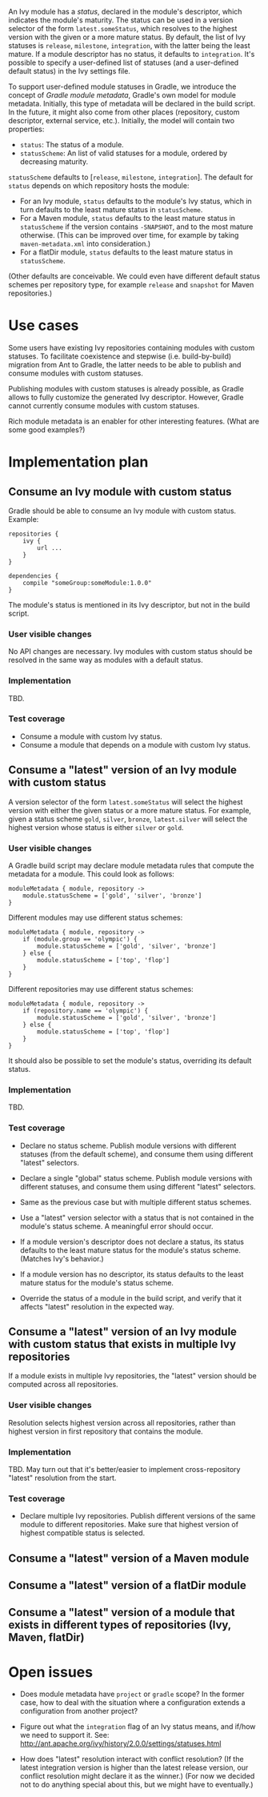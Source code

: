 An Ivy module has a *status*, declared in the module's descriptor, which indicates the module's maturity. The status can be used
in a version selector of the form `latest.someStatus`, which resolves to the highest version with the given or a more mature status.
By default, the list of Ivy statuses is `release`, `milestone`, `integration`, with the latter being the least mature. If a module descriptor
has no status, it defaults to `integration`. It's possible to specify a user-defined list of statuses (and a user-defined default status)
in the Ivy settings file.

To support user-defined module statuses in Gradle, we introduce the concept of *Gradle module metadata*, Gradle's own model
for module metadata. Initially, this type of metadata will be declared in the build script. In the future, it might also come from other places
(repository, custom descriptor, external service, etc.). Initially, the model will contain two properties:

* `status`: The status of a module.
* `statusScheme`: An list of valid statuses for a module, ordered by decreasing maturity.

`statusScheme` defaults to [`release`, `milestone`, `integration`]. The default for `status` depends on which repository hosts the module:

* For an Ivy module, `status` defaults to the module's Ivy status, which in turn defaults to the least mature status in `statusScheme`.
* For a Maven module, `status` defaults to the least mature status in `statusScheme` if the version contains `-SNAPSHOT`, and to the most mature otherwise.
  (This can be improved over time, for example by taking `maven-metadata.xml` into consideration.)
* For a flatDir module, `status` defaults to the least mature status in `statusScheme`.

(Other defaults are conceivable. We could even have different default status schemes per repository type, for example `release` and `snapshot` for Maven repositories.)

# Use cases

Some users have existing Ivy repositories containing modules with custom statuses. To facilitate coexistence and stepwise
(i.e. build-by-build) migration from Ant to Gradle, the latter needs to be able to publish and consume modules with custom statuses.

Publishing modules with custom statuses is already possible, as Gradle allows to fully customize the generated Ivy descriptor.
However, Gradle cannot currently consume modules with custom statuses.

Rich module metadata is an enabler for other interesting features. (What are some good examples?)

# Implementation plan

## Consume an Ivy module with custom status

Gradle should be able to consume an Ivy module with custom status. Example:

    repositories {
        ivy {
            url ...
        }
    }

    dependencies {
        compile "someGroup:someModule:1.0.0"
    }

The module's status is mentioned in its Ivy descriptor, but not in the build script.

### User visible changes

No API changes are necessary. Ivy modules with custom status should be resolved in the same way as modules with a default status.

### Implementation

TBD.

### Test coverage

* Consume a module with custom Ivy status.
* Consume a module that depends on a module with custom Ivy status.

## Consume a "latest" version of an Ivy module with custom status

A version selector of the form `latest.someStatus` will select the highest version with either the given status or a
more mature status. For example, given a status scheme `gold`, `silver`, `bronze`, `latest.silver` will select the
highest version whose status is either `silver` or `gold`.

### User visible changes

A Gradle build script may declare module metadata rules that compute the metadata for a module. This could look as follows:

    moduleMetadata { module, repository ->
        module.statusScheme = ['gold', 'silver', 'bronze']
    }

Different modules may use different status schemes:

    moduleMetadata { module, repository ->
        if (module.group == 'olympic') {
            module.statusScheme = ['gold', 'silver', 'bronze']
        } else {
            module.statusScheme = ['top', 'flop']
        }
    }

Different repositories may use different status schemes:

    moduleMetadata { module, repository ->
        if (repository.name == 'olympic') {
            module.statusScheme = ['gold', 'silver', 'bronze']
        } else {
            module.statusScheme = ['top', 'flop']
        }
    }

It should also be possible to set the module's status, overriding its default status.

### Implementation

TBD.

### Test coverage

* Declare no status scheme. Publish module versions with different statuses (from the default scheme), and consume them using different "latest" selectors.

* Declare a single "global" status scheme. Publish module versions with different statuses, and consume them using different "latest" selectors.

* Same as the previous case but with multiple different status schemes.

* Use a "latest" version selector with a status that is not contained in the module's status scheme. A meaningful error should occur.

* If a module version's descriptor does not declare a status, its status defaults to the least mature status for the module's status scheme. (Matches Ivy's behavior.)

* If a module version has no descriptor, its status defaults to the least mature status for the module's status scheme.

* Override the status of a module in the build script, and verify that it affects "latest" resolution in the expected way.

## Consume a "latest" version of an Ivy module with custom status that exists in multiple Ivy repositories

If a module exists in multiple Ivy repositories, the "latest" version should be computed across all repositories.

### User visible changes

Resolution selects highest version across all repositories, rather than highest version in first repository that contains the module.

### Implementation

TBD. May turn out that it's better/easier to implement cross-repository "latest" resolution from the start.

### Test coverage

* Declare multiple Ivy repositories. Publish different versions of the same module to different repositories. Make sure that highest version of highest compatible status is selected.

## Consume a "latest" version of a Maven module

## Consume a "latest" version of a flatDir module

## Consume a "latest" version of a module that exists in different types of repositories (Ivy, Maven, flatDir)

# Open issues

* Does module metadata have `project` or `gradle` scope? In the former case, how to deal with the situation
  where a configuration extends a configuration from another project?

* Figure out what the `integration` flag of an Ivy status means, and if/how we need to support it. See: http://ant.apache.org/ivy/history/2.0.0/settings/statuses.html

* How does "latest" resolution interact with conflict resolution? (If the latest integration version is higher than the latest release version, our conflict resolution might declare it as the winner.)
  (For now we decided not to do anything special about this, but we might have to eventually.)
